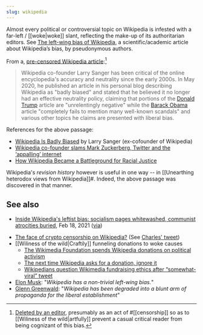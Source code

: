 ```yaml
---
slug: wikipedia
---
```


Almost every political or controversial topic on Wikipedia is infested with a far-left / [[woke|woke]] slant, reflecting the make-up of its authoritarian editors. See [The left-wing bias of Wikipedia](https://thecritic.co.uk/the-left-wing-bias-of-wikipedia/), a scientific/academic article about Wikipedia’s bias, by pseudonymous authors.
 
From a, [pre-censored Wikipedia article](https://en.wikipedia.org/w/index.php?title=Ideological_bias_on_Wikipedia&oldid=974360921#Wikipedia_co-founder):[^cens]

> Wikipedia co-founder Larry Sanger has been critical of the online encyclopedia's accuracy and neutrality since the early 2000s. In May 2020, he published an article in his personal blog describing Wikipedia as "badly biased" and stated that he believed it no longer had an effective neutrality policy, claiming that portions of the [Donald Trump](https://en.wikipedia.org/wiki/Donald_Trump) article are "unrelentingly negative" while the [Barack Obama](https://en.wikipedia.org/wiki/Barack_Obama) article "completely fails to mention many well-known scandals" and various other topics he claims are presented with liberal bias.

References for the above passage:

* [Wikipedia Is Badly Biased](https://larrysanger.org/2020/05/wikipedia-is-badly-biased/) by Larry Sanger (ex-cofounder of Wikipedia)
* [Wikipedia co-founder slams Mark Zuckerberg, Twitter and the ‘appalling’ internet](https://www.cnbc.com/2019/07/05/wikipedia-co-founder-larry-sanger-slams-facebook-twitter-social-media.html)
* [How Wikipedia Became a Battleground for Racial Justice](https://slate.com/technology/2020/06/wikipedia-george-floyd-neutrality.html)

Wikipedia's *revision history* however is useful in one way -- in [[Unearthing heterodox views from Wikipedia]]#. Indeed, the above passage was discovered in that manner.

## See also 

- [Inside Wikipedia's leftist bias: socialism pages whitewashed, communist atrocities buried](https://www.foxnews.com/politics/wikipedia-bias-socialism-pages-whitewashed), Feb 18, 2021 ([via](https://mobile.twitter.com/MsMelChen/status/1364642598179139584))
* [The face of crypto censorship on Wikipedia?](https://decrypt.co/23563/the-face-of-crypto-censorship-on-wikipedia) (See [Charles' tweet](https://twitter.com/IOHK_Charles/status/1242843188466982917))
* [[Wiliness of the wild|Craftily]] funneling donations to woke causes
  * [The Wikimedia Foundation spends Wikipedia donations on political activism](https://news.ycombinator.com/item?id=33170710)
  * [The next time Wikipedia asks for a donation, ignore it](https://news.ycombinator.com/item?id=33174533)
  * [Wikipedians question Wikimedia fundraising ethics after “somewhat-viral” tweet](https://news.ycombinator.com/item?id=33403233)
* [Elon Musk](https://twitter.com/elonmusk/status/1600200000763756544): "*Wikipedia has a non-trivial left-wing bias.*"
* [Glenn Greenwald](https://twitter.com/ggreenwald/status/1686386344166334464): "*Wikipedia has been degraded into a blunt arm of propaganda for the liberal establishment*"

[^cens]: [Deleted by an editor](https://en.wikipedia.org/w/index.php?title=Ideological_bias_on_Wikipedia&diff=974363512&oldid=974363029), presumably as an act of #[[censorship]] so as to [[Wiliness of the wild|artfully]] prevent a casual critical reader from being cognizant of this bias.
